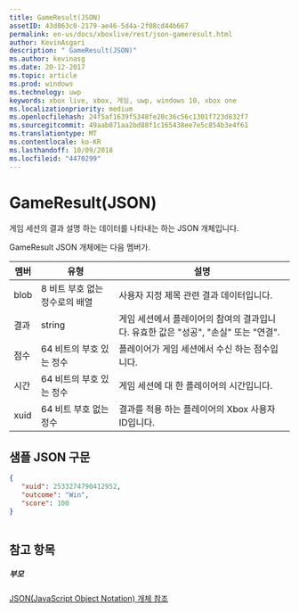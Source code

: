 ```yaml
---
title: GameResult(JSON)
assetID: 43d863c0-2179-ae46-5d4a-2f08cd44b667
permalink: en-us/docs/xboxlive/rest/json-gameresult.html
author: KevinAsgari
description: " GameResult(JSON)"
ms.author: kevinasg
ms.date: 20-12-2017
ms.topic: article
ms.prod: windows
ms.technology: uwp
keywords: xbox live, xbox, 게임, uwp, windows 10, xbox one
ms.localizationpriority: medium
ms.openlocfilehash: 24f5af1639f5348fe20c36c56c1301f723d832f7
ms.sourcegitcommit: 49aab071aa2bd88f1c165438ee7e5c854b3e4f61
ms.translationtype: MT
ms.contentlocale: ko-KR
ms.lasthandoff: 10/09/2018
ms.locfileid: "4470299"
---
```

# <a name="gameresult-json"></a>GameResult(JSON)
게임 세션의 결과 설명 하는 데이터를 나타내는 하는 JSON 개체입니다. 
<a id="ID4EN"></a>

  
 
GameResult JSON 개체에는 다음 멤버가.
 
| 멤버| 유형| 설명| 
| --- | --- | --- | 
| blob| 8 비트 부호 없는 정수로의 배열| 사용자 지정 제목 관련 결과 데이터입니다.| 
| 결과| string| 게임 세션에서 플레이어의 참여의 결과입니다. 유효한 값은 "성공", "손실" 또는 "연결". | 
| 점수| 64 비트의 부호 있는 정수| 플레이어가 게임 세션에서 수신 하는 점수입니다.| 
| 시간| 64 비트의 부호 있는 정수| 게임 세션에 대 한 플레이어의 시간입니다.| 
| xuid| 64 비트 부호 없는 정수| 결과를 적용 하는 플레이어의 Xbox 사용자 ID입니다.| 
  
<a id="ID4EPC"></a>

 
## <a name="sample-json-syntax"></a>샘플 JSON 구문
 

```json
{
   "xuid": 2533274790412952,
   "outcome": "Win",
   "score": 100
}
    
```

  
<a id="ID4EYC"></a>

 
## <a name="see-also"></a>참고 항목
 
<a id="ID4E1C"></a>

 
##### <a name="parent"></a>부모 

[JSON(JavaScript Object Notation) 개체 참조](atoc-xboxlivews-reference-json.md)

   